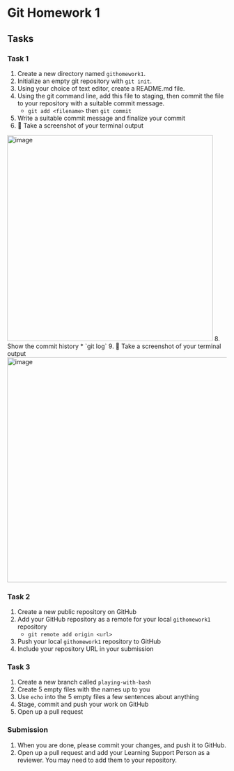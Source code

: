 # Git Homework 1

## Tasks
### Task 1
1. Create a new directory named `githomework1`.
2. Initialize an empty git repository with `git init`.
3. Using your choice of text editor, create a README.md file.
4. Using the git command line, add this file to staging, then commit the file to your repository with a suitable commit message.
    * `git add <filename>` then `git commit`
5. Write a suitable commit message and finalize your commit
6. 📸 Take a screenshot of your terminal output
<img width="472" alt="image" src="https://github.com/rehanschaudhry/git/assets/35706356/66c7ff87-cb9e-4b36-8b63-916852138747">
8. Show the commit history
    * `git log`
9. 📸 Take a screenshot of your terminal output
<img width="516" alt="image" src="https://github.com/rehanschaudhry/git/assets/35706356/ac6eec84-d077-46ed-8eb2-02f280bfb15f">


### Task 2
1. Create a new public repository on GitHub
2. Add your GitHub repository as a remote for your local `githomework1` repository
    * `git remote add origin <url>`
3. Push your local `githomework1` repository to GitHub
4. Include your repository URL in your submission

### Task 3
1. Create a new branch called `playing-with-bash`
2. Create 5 empty files with the names up to you
3. Use `echo` into the 5 empty files a few sentences about anything
4. Stage, commit and push your work on GitHub
5. Open up a pull request

### Submission

1. When you are done, please commit your changes, and push it to GitHub.
2. Open up a pull request and add your Learning Support Person as a reviewer. You may need to add them to your repository.
